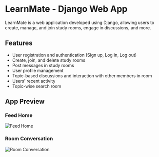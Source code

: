 # LearnMate - Django Web App

LearnMate is a web application developed using Django, allowing users to create, manage, and join study rooms, engage in discussions, and more.

## Features

- User registration and authentication (Sign up, Log in, Log out)
- Create, join, and delete study rooms
- Post messages in study rooms
- User profile management
- Topic-based discussions and interaction with other members in room
- Users' recent activity
- Topic-wise search room

## App Preview

### Feed Home
![Feed Home](D:\\Downloads\\ss1.png)

### Room Conversation
![Room Conversation](D:\\Downloads\\ss2.png)
